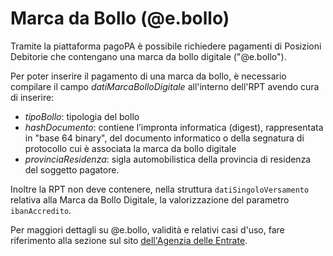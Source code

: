 Marca da Bollo (@e.bollo)
===================

Tramite la piattaforma pagoPA è possibile richiedere pagamenti di Posizioni Debitorie che contengano una marca da bollo digitale ("@e.bollo").

Per poter inserire il pagamento di una marca da bollo, è necessario compilare il campo _datiMarcaBolloDigitale_ all'interno dell'RPT avendo cura di inserire:

* _tipoBollo_: tipologia del bollo
* _hashDocumento_: contiene l’impronta informatica (digest), rappresentata in "base 64 binary", del documento informatico o della segnatura di protocollo cui è associata la marca da bollo digitale
* _provinciaResidenza_: sigla automobilistica della provincia di residenza del soggetto pagatore.

Inoltre la RPT non deve contenere, nella struttura `datiSingoloVersamento` relativa alla Marca da Bollo Digitale, la valorizzazione del parametro `ibanAccredito`.

Per maggiori dettagli su @e.bollo, validità e relativi casi d'uso, fare riferimento alla sezione sul sito [dell'Agenzia delle Entrate](https://www.agenziaentrate.gov.it/portale/web/guest/schede/pagamenti/imposta-di-bollo-per-le-istanze-trasmesse-alla-pa-ebollo-cittadini/che-cose-cittadini).